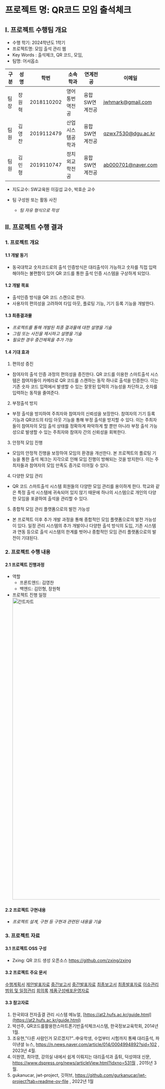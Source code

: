# 프로젝트 명: QR코드 모임 출석체크 

## I. 프로젝트 수행팀 개요

* 수행 학기:  2024학년도 1학기
* 프로젝트명:  모임 출석 관리 웹
* Key Words :  출석체크, QR 코드, 모임, 
* 팀명: 어서옵소    

| 구분 | 성명   | 학번       | 소속학과         | 연계전공       | 이메일             |
| ---- | ------ | ---------- | ---------------- | -------------- | ------------------ |
| 팀장 | 장원혁 | 2018110202 | 영어통번역전공   | 융합SW연계전공 | jwhmark@gmail.com  |
| 팀원 | 김영찬 | 2019112479 | 산업시스템공학과 | 융합SW연계전공 | qzwx7530@dgu.ac.kr |
| 팀원 | 김민형 | 2019110747 | 정치외교학전공   | 융합SW연계전공 | ab000701@naver.com |              

* 지도교수:  SW교육원 이길섭 교수, 박효순 교수   

* 팀 구성원 또는 활동 사진  
    * *팀 자유 형식으로 작성*  

## II. 프로젝트 수행 결과  

### 1. 프로젝트 개요  

#### 1.1 개발 동기  

- 동국대학교 숫자코드로의 출석 인증방식은 대리출석이 가능하고 숫자를 직접 입력해야하는 불편함이 있어 QR 코드를 통한 출석 인증 시스템을 구상하게 되었다.


#### 1.2 개발 목표  

- 출석인증 방식을 QR 코드 스캔으로 한다.
- 사용자의 편의성을 고려하여 타임 아웃, 플로팅 기능, 기기 등록 기능을 개발한다.


#### 1.3 최종결과물  

- *프로젝트를 통해 개발된 최종 결과물에 대한 설명을 기술*  
- *그림 또는 사진을 제시하고 설명을 기술*  
- *필요한 경우 중간제목을 추가 가능*  

#### 1.4 기대 효과  

1. 편의성 증진

- 참여자의 출석 인증 과정의 편의성을 증진한다. QR 코드를 이용한 스마트출석 시스템은 참여자들이 카메라로 QR 코드를 스캔하는 동작 하나로 출석을 인증한다. 이는 기존 숫자 코드 입력에서 발생할 수 있는 잘못된 입력의 가능성을 차단하고, 숫자를 입력하는 동작을 줄여준다.

2. 부정출석 방지

- 부정 출석을 방지하여 주최자와 참여자의 신뢰성을 보장한다. 참여자의 기기 등록 기능과 QR코드의 타임 아웃 기능을 통해 부정 출석을 방지할 수 있다. 이는 주최자들이 참여자의 모임 출석 상태를 정확하게 파악하게 할 뿐만 아니라 부정 출석 가능성으로 발생할 수 있는 주최자와 참여자 간의 신뢰성을 회복한다.

3. 안정적 모임 진행

- 모임의 안정적 진행을 보장하여 모임의 환경을 개선한다. 본 프로젝트의 플로팅 기능을 통한 출석 체크는 지각으로 인해 모임 진행이 방해되는 것을 방지한다. 이는 주최자들과 참여자의 모임 만족도 증가로 이어질 수 있다.

4. 다양한 모임 관리

- QR 코드 스마트출석 시스템 회원들의 다양한 모임 관리를 용이하게 한다. 학교와 같은 특정 출석 시스템에 귀속되어 있지 않기 때문에 하나의 시스템으로 개인의 다양한 모임을 포괄하여 출석을 관리할 수 있다.

5. 종합적 모임 관리 플랫폼으로의 발전 가능성

- 본 프로젝트 이후 추가 개발 과정을 통해 종합적인 모임 플랫폼으로의 발전 가능성이 있다. 일정 관리 시스템의 추가 개발이나 다양한 출석 방식의 도입, 기존 시스템과 연동 등으로 출석 시스템의 한계를 벗어나 종합적인 모임 관리 플랫폼으로의 발전이 기대된다.

### 2. 프로젝트 수행 내용  

#### 2.1 프로젝트 진행과정 

- 역할
  - 프론트엔드: 김영찬
  - 백엔드: 김민형, 장원혁
- 프로젝트 진행 일정
  <img width="981" alt="간트차트" src="https://github.com/CSID-DGU/2024-1-OSSProj-WelcomeOPSO-06/assets/144206885/a2b3383e-6576-4483-bcc7-7403846b467b">

#### 2.2 프로젝트 구현내용  

- *프로젝트 설계, 구현 등 구현과 관련된 내용을 기술*  

### 3. 프로젝트 자료  

#### 3.1 프로젝트 OSS 구성  

- Zxing: QR 코드 생성 오픈소스
  https://github.com/zxing/zxing

#### 3.2 프로젝트 주요 문서 
[수행계획서](https://github.com/CSID-DGU/2024-1-OSSProj-WelcomeOPSO-06/blob/main/Docs/1_1_OSSProj_06_%EC%96%B4%EC%84%9C%EC%98%B5%EC%86%8C_%EC%88%98%ED%96%89%EA%B3%84%ED%9A%8D%EC%84%9C.md)
[제안발표자료](https://github.com/CSID-DGU/2024-1-OSSProj-WelcomeOPSO-06/blob/main/Docs/1_2_OSSProj_%ED%8C%80%EB%B2%88%ED%98%B8_%ED%8C%80%EB%AA%85_%EC%88%98%ED%96%89%EA%B3%84%ED%9A%8D%EB%B0%9C%ED%91%9C%EC%9E%90%EB%A3%8C.ppt)
[중간보고서](https://github.com/CSID-DGU/2024-1-OSSProj-WelcomeOPSO-06/blob/main/Docs/2_1_OSSProj_06_%EC%96%B4%EC%84%9C%EC%98%B5%EC%86%8C_%EC%A4%91%EA%B0%84%EB%B3%B4%EA%B3%A0%EC%84%9C_.md)
[중간발표자료](https://github.com/CSID-DGU/2024-1-OSSProj-WelcomeOPSO-06/blob/main/Docs/2_2_OSSProj_06_%EC%96%B4%EC%84%9C%EC%98%B5%EC%86%8C_%EC%A4%91%EA%B0%84%EB%B0%9C%ED%91%9C%EC%9E%90%EB%A3%8C_.ppt)
[최종보고서](https://github.com/CSID-DGU/2024-1-OSSProj-WelcomeOPSO-06/blob/main/Docs/3_1_OSSProj_06_%EC%96%B4%EC%84%9C%EC%98%B5%EC%86%8C_%EC%B5%9C%EC%A2%85%EB%B3%B4%EA%B3%A0%EC%84%9C_.md)
[최종발표자료](https://github.com/CSID-DGU/2024-1-OSSProj-WelcomeOPSO-06/blob/main/Docs/3_2_OSSProj_06_%EC%96%B4%EC%84%9C%EC%98%B5%EC%86%8C_%EC%B5%9C%EC%A2%85%EB%B0%9C%ED%91%9C%EC%9E%90%EB%A3%8C_.ppt)
[이슈관리](https://github.com/CSID-DGU/2024-1-OSSProj-WelcomeOPSO-06/issues)
[범위 및 일정관리](https://github.com/CSID-DGU/2024-1-OSSProj-WelcomeOPSO-06/blob/main/Docs/4_1_OSSProj_06_%EC%96%B4%EC%84%9C%EC%98%B5%EC%86%8C_%EB%B2%94%EC%9C%84_%EC%9D%BC%EC%A0%95_%EC%9D%B4%EC%8A%88%EA%B4%80%EB%A6%AC.md)
[회의록](https://github.com/CSID-DGU/2024-1-OSSProj-WelcomeOPSO-06/blob/main/Docs/4_2_OSSProj_06_%EC%96%B4%EC%84%9C%EC%98%B5%EC%86%8C_%ED%9A%8C%EC%9D%98%EB%A1%9D.md)
[제품구성배포운영자료](https://github.com/CSID-DGU/2024-1-OSSProj-WelcomeOPSO-06/blob/main/Docs/4_3_OSSProj_06_%EC%96%B4%EC%84%9C%EC%98%B5%EC%86%8C_%EC%A0%9C%ED%92%88%EA%B5%AC%EC%84%B1%EB%B0%B0%ED%8F%AC%EC%9A%B4%EC%98%81%EC%9E%90%EB%A3%8C.md)

#### 3.3 참고자료  

1. 한국외대 전자출결 관리 시스템 메뉴얼, [https://at2.hufs.ac.kr/guide.html](https://at2.hufs.ac.kr/guide.html)
2. 박선주, QR코드를활용한스마트폰기반출석체크시스템, 한국정보교육학회, 2014년 1월.
3. 조유현,"다른 사람인거 모르겠지?"..中유학생, 수업부터 시험까지 통째 대리출석, 파이낸셜 뉴스, https://n.news.naver.com/article/014/0004994892?sid=102 , 2023년 4월.
4. 이원영, 최아영, 강의실 내에서 쉽게 이뤄지는 대리출석과 출튀, 덕성여대 신문, https://www.dspress.org/news/articleView.html?idxno=531월 , 2015년 3월. 
5. gukanucar, jwt-project, 깃허브, https://github.com/gurkanucar/jwt-project?tab=readme-ov-file , 2022년 1월
